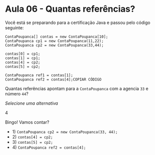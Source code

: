 # Aula 06 - Quantas referências?

Você está se preparando para a certificação Java e passou pelo código seguinte:

```
ContaPoupanca[] contas = new ContaPoupanca[10];
ContaPoupanca cp1 = new ContaPoupanca(11,22);
ContaPoupanca cp2 = new ContaPoupanca(33,44);

contas[0] = cp1;
contas[1] = cp1;
contas[4] = cp2;
contas[5] = cp2;

ContaPoupanca ref1 = contas[1];
ContaPoupanca ref2 = contas[4];COPIAR CÓDIGO
```

Quantas referências apontam para a `ContaPoupanca` com a agencia `33` e número `44`?

*Selecione uma alternativa*

4

Bingo! Vamos contar?

- 1) `ContaPoupanca cp2 = new ContaPoupanca(33, 44);`
- 2) `contas[4] = cp2;`
- 3) `contas[5] = cp2;`
- 4) `ContaPoupanca ref2 = contas[4];`